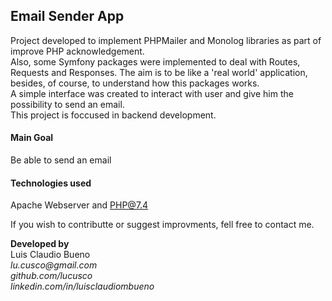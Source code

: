 ## Email Sender App

Project developed to implement PHPMailer and Monolog libraries as part of improve PHP acknowledgement.  
Also, some Symfony packages were implemented to deal with Routes, Requests and Responses. The aim is to be like a 'real world' application,  besides, of course, to understand how this packages works.  
A simple interface was created to interact with user and give him the possibility to send an email.  
This project is foccused in backend development. 

#### Main Goal
Be able to send an email

#### Technologies used
Apache Webserver and PHP@7.4

If you wish to contributte or suggest improvments, fell free to contact me.

**Developed by**  
Luis Claudio Bueno  
_lu.cusco@gmail.com_  
_github.com/lucusco_  
_linkedin.com/in/luisclaudiombueno_
